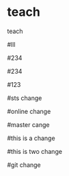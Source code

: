 # teach
teach

#lll


#234


#234

#123


#sts change

#online change


#master cange


#this is a change

#this is two change

#git change



